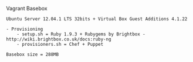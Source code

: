 Vagrant Basebox
	
	Ubuntu Server 12.04.1 LTS 32bits + Virtual Box Guest Additions 4.1.22
	
	- Provisioning
		- setup.sh = Ruby 1.9.3 + Rubygems by Brightbox - http://wiki.brightbox.co.uk/docs:ruby-ng
		- provisioners.sh = Chef + Puppet
	
	Basebox size = 288MB

